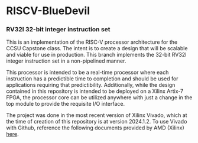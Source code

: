 # RISCV-BlueDevil
### RV32I 32-bit integer instruction set

This is an implementation of the RISC-V processor architecture for the CCSU Capstone class. The intent is to create a design that will be scalable and viable for use in production. This branch implements the 32-bit RV32I integer instruction set in a non-pipelined manner.

This processor is intended to be a real-time processor where each instruction has a predictible time to completion and should be used for applications requiring that predictibility. Additionally, while the design contained in this repository is intended to be deployed on a Xilinx Artix-7 FPGA, the processor core can be utilized anywhere with just a change in the top module to provide the requisite I/O interface.

The project was done in the most recent version of Xilinx Vivado, which at the time of creation of this repository is at version 2024.1.2. To use Vivado with Github, reference the following documents provided by AMD (Xilinx) [here](https://adaptivesupport.amd.com/s/article/Revision-Control-with-a-Vivado-Project?language=en_US).
